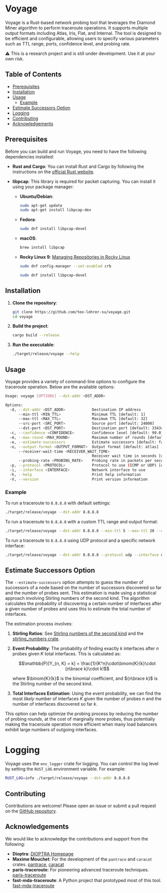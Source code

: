# Voyage

Voyage is a Rust-based network probing tool that leverages the Diamond Miner algorithm to perform traceroute operations. It supports multiple output formats including Atlas, Iris, Flat, and Internal. The tool is designed to be efficient and configurable, allowing users to specify various parameters such as TTL range, ports, confidence level, and probing rate.

:warning: This is a research project and is still under development. Use it at your own risk.

## Table of Contents

- [Prerequisites](#prerequisites)
- [Installation](#installation)
- [Usage](#usage)
  - [Example](#example)
- [Estimate Successors Option](#estimate-successors-option)
- [Logging](#logging)
- [Contributing](#contributing)
- [Acknowledgements](#acknowledgements)

## Prerequisites

Before you can build and run Voyage, you need to have the following dependencies installed:

- **Rust and Cargo**: You can install Rust and Cargo by following the instructions on the [official Rust website](https://www.rust-lang.org/tools/install).
- **libpcap**: This library is required for packet capturing. You can install it using your package manager:

  - **Ubuntu/Debian**:
    ```sh
    sudo apt-get update
    sudo apt-get install libpcap-dev
    ```

  - **Fedora**:
    ```sh
    sudo dnf install libpcap-devel
    ```

  - **macOS**:
    ```sh
    brew install libpcap
    ```

  - **Rocky Linux 9**:
    [Managing Repositories in Rocky Linux](https://wiki.rockylinux.org/rocky/repo/)
    ```sh
    sudo dnf config-manager --set-enabled crb
    ```

    ```sh
    sudo dnf install libpcap-devel
    ```

## Installation

1. **Clone the repository**:
    ```sh
    git clone https://github.com/teo-lohrer-su/voyage.git
    cd voyage
    ```

2. **Build the project**:
    ```sh
    cargo build --release
    ```

3. **Run the executable**:
    ```sh
    ./target/release/voyage --help
    ```

## Usage

Voyage provides a variety of command-line options to configure the traceroute operation. Below are the available options:

```sh
Usage: voyage [OPTIONS] --dst-addr <DST_ADDR>

Options:
  -d, --dst-addr <DST_ADDR>            Destination IP address
      --min-ttl <MIN_TTL>              Minimum TTL [default: 1]
      --max-ttl <MAX_TTL>              Maximum TTL [default: 32]
      --src-port <SRC_PORT>            Source port [default: 24000]
      --dst-port <DST_PORT>            Destination port [default: 33434]
  -c, --confidence <CONFIDENCE>        Confidence level [default: 99.0]
  -m, --max-round <MAX_ROUND>          Maximum number of rounds [default: 100]
  -e, --estimate-successors            Estimate successors [default: false]
  -o, --output-format <OUTPUT_FORMAT>  Output format [default: atlas] [possible values: atlas, iris, flat, internal, quiet]
      --receiver-wait-time <RECEIVER_WAIT_TIME>
                                       Receiver wait time in seconds [default: 1]
      --probing-rate <PROBING_RATE>    Probing rate in packets per second [default: 100]
  -p, --protocol <PROTOCOL>            Protocol to use (ICMP or UDP) [default: icmp] [possible values: icmp, udp]
  -i, --interface <INTERFACE>          Network interface to use
  -h, --help                           Print help information
  -V, --version                        Print version information
```

### Example

To run a traceroute to `8.8.8.8` with default settings:

```sh
./target/release/voyage --dst-addr 8.8.8.8
```

To run a traceroute to `8.8.8.8` with a custom TTL range and output format:

```sh
./target/release/voyage --dst-addr 8.8.8.8 --min-ttl 5 --max-ttl 20 --output-format flat
```

To run a traceroute to `8.8.8.8` using UDP protocol and a specific network interface:

```sh
./target/release/voyage --dst-addr 8.8.8.8 --protocol udp --interface eth0
```

## Estimate Successors Option

The `--estimate-successors` option attempts to guess the number of successors of a node based on the number of successors discovered so far and the number of probes sent. This estimation is made using a statistical approach involving Stirling numbers of the second kind. The algorithm calculates the probability of discovering a certain number of interfaces after a given number of probes and uses this to estimate the total number of interfaces.

The estimation process involves:

1. **Stirling Ratios**: See [Stirling numbers of the second kind](https://en.wikipedia.org/wiki/Stirling_numbers_of_the_second_kind) and the [stirling_numbers crate](https://docs.rs/stirling_numbers/latest/stirling_numbers/fn.stirling2_ratio_table.html).

2. **Event Probability**: The probability of finding exactly $k$ interfaces after $n$ probes given $K$ total interfaces. This is calculated as:

   $$\mathbb{P}[Y_{n, K} = k] = \frac{1}{K^n}\cdot\binom{K}{k}\cdot {n\brace k}\cdot k!$$

   where $\binom{K}{k}$ is the binomial coefficient, and ${n\brace k}$ is the Stirling number of the second kind.

3. **Total Interfaces Estimation**: Using the event probability, we can find the most *likely* number of interfaces $K$ given the number of probes $n$ and the number of interfaces discovered so far $k$.

This option can help optimize the probing process by reducing the number of probing *rounds*, at the cost of marginally more probes, thus potentially making the traceroute operation more efficient when many load balancers exhibit large numbers of outgoing interfaces.

# Logging

Voyage uses the `env_logger` crate for logging. You can control the log level by setting the `RUST_LOG` environment variable. For example:

```sh
RUST_LOG=info ./target/release/voyage --dst-addr 8.8.8.8
```

## Contributing

Contributions are welcome! Please open an issue or submit a pull request on the [GitHub repository](https://github.com/teo-lohrer-su/voyage).

## Acknowledgements

We would like to acknowledge the contributions and support from the following:

- **Dioptra**: [DIOPTRA Homepage](https://dioptra.io)
- **Maxime Mouchet**: For the development of the `pantrace` and `caracat` crates. [pantrace](https://crates.io/crates/pantrace), [caracat](https://crates.io/crates/caracat)
- **paris-traceroute**: For pioneering advanced traceroute techniques. [paris-traceroute](https://github.com/dioptra-io/paris-traceroute)
- **fast-mda-traceroute**: A Python project that prototyped most of this tool. [fast-mda-traceroute](https://github.com/dioptra-io/fast-mda-traceroute)
